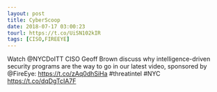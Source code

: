 ```yaml
---
layout: post
title: CyberScoop
date: 2018-07-17 03:00:23
tourl: https://t.co/UiSN102kIR
tags: [CISO,FIREEYE]
---
```

Watch @NYCDoITT CISO Geoff Brown discuss why intelligence-driven security programs are the way to go in our latest video, sponsored by @FireEye: https://t.co/zAq0dhSiHa #threatintel #NYC https://t.co/dqDgTcIA7F